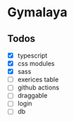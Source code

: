 # Gymalaya

## Todos

- [x] typescript
- [x] css modules
- [x] sass
- [ ] exerices table
- [ ] github actions
- [ ] draggable
- [ ] login
- [ ] db
